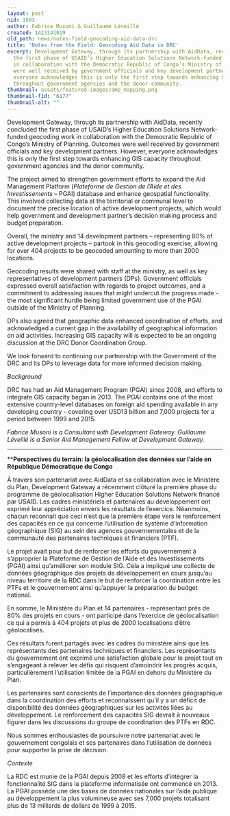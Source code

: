 ```yaml
---
layout: post
nid: 1503
author: Fabrice Musoni & Guillaume Léveillé
created: 1423141819
old_path: news/notes-field-geocoding-aid-data-drc
title: 'Notes from the Field: Geocoding Aid Data in DRC'
excerpt: Development Gateway, through its partnership with AidData, recently concluded
  the first phase of USAID’s Higher Education Solutions Network-funded geocoding work
  in collaboration with the Democratic Republic of Congo’s Ministry of Planning. Outcomes
  were well received by government officials and key development partners. However,
  everyone acknowledges this is only the first step towards enhancing GIS capacity
  throughout government agencies and the donor community.
thumbnail: assets/featured-images/amp_mapping.png
thumbnail-fid: "6177"
thumbnail-alt: ""
---
```


Development Gateway, through its partnership with AidData, recently concluded the first phase of USAID’s Higher Education Solutions Network-funded geocoding work in collaboration with the Democratic Republic of Congo’s Ministry of Planning. Outcomes were well received by government officials and key development partners. However, everyone acknowledges this is only the first step towards enhancing GIS capacity throughout government agencies and the donor community.

The project aimed to strengthen government efforts to expand the Aid Management Platform (*Plateforme de Gestion de l’Aide et des Investissements* – PGAI) database and enhance geospatial functionality. This involved collecting data at the territorial or communal level to document the precise location of active development projects, which would help government and development partner’s decision making process and budget preparation.

Overall, the ministry and 14 development partners – representing 80% of active development projects – partook in this geocoding exercise, allowing for over 404 projects to be geocoded amounting to more than 2000 locations.

Geocoding results were shared with staff at the ministry, as well as key representatives of development partners (DPs). Government officials expressed overall satisfaction with regards to project outcomes, and a commitment to addressing issues that might undercut the progress made - the most significant hurdle being limited government use of the PGAI outside of the Ministry of Planning.

DPs also agreed that geographic data enhanced coordination of efforts, and acknowledged a current gap in the availability of geographical information on aid activities. Increasing GIS capacity will is expected to be an ongoing discussion at the DRC Donor Coordination Group.

We look forward to continuing our partnership with the Government of the DRC and its DPs to leverage data for more informed decision making.

*Background*

DRC has had an Aid Management Program (PGAI) since 2008, and efforts to integrate GIS capacity began in 2013. The PGAI contains one of the most extensive country-level databases on foreign aid spending available in any developing country – covering over USD13 billion and 7,000 projects for a period between 1999 and 2015.

*Fabrice Musoni is a Consultant with Development Gateway. Guillaume Léveillé is a Senior Aid Management Fellow at Development Gateway.*

- - - - - -

****Perspectives du terrain: la géolocalisation des données sur l’aide en République Démocratique du Congo**

À travers son partenariat avec AidData et sa collaboration avec le Ministère du Plan, Development Gateway a récemment clôturé la première phase du programme de géolocalisation Higher Education Solutions Network financé par USAID. Les cadres ministériels et partenaires au développement ont exprimé leur appréciation envers les résultats de l’exercice. Néanmoins, chacun reconnait que ceci n’est que la première étape vers le renforcement des capacités en ce qui concerne l’utilisation de système d’information géographique (SIG) au sein des agences gouvernementales et de la communauté des partenaires techniques et financiers (PTF).

Le projet avait pour but de renforcer les efforts du gouvernement à s’approprier la Plateforme de Gestion de l’Aide et des Investissements (PGAI) ainsi qu’améliorer son module SIG. Cela a impliqué une collecte de données géographique des projets de développement en cours jusqu’au niveau territoire de la RDC dans le but de renforcer la coordination entre les PTFs et le gouvernement ainsi qu’appuyer la préparation du budget national.

En somme, le Ministère du Plan et 14 partenaires - représentant près de 80% des projets en cours - ont participé dans l’exercice de géolocalisation ce qui a permis à 404 projets et plus de 2000 localisations d’être géolocalisés.

Ces résultats furent partagés avec les cadres du ministère ainsi que les représentants des partenaires techniques et financiers. Les représentants du gouvernement ont exprimé une satisfaction globale pour le projet tout en s’engageant à relever les défis qui risquent d’amoindrir les progrès acquis, particulièrement l’utilisation limitée de la PGAI en dehors du Ministère du Plan.

Les partenaires sont conscients de l’importance des données géographique dans la coordination des efforts et reconnaissent qu’il y a un déficit de disponibilité des données géographiques sur les activités liées au développement. Le renforcement des capacités SIG devrait à nouveaux figurer dans les discussions du groupe de coordination des PTFs en RDC.

Nous sommes enthousiastes de poursuivre notre partenariat avec le gouvernement congolais et ses partenaires dans l’utilisation de données pour supporter la prise de décision.

*Contexte*

La RDC est munie de la PGAI depuis 2008 et les efforts d’intégrer la fonctionnalité SIG dans la plateforme informatisée ont commencé en 2013. La PGAI possède une des bases de données nationales sur l’aide publique au développement la plus volumineuse avec ses 7,000 projets totalisant plus de 13 milliards de dollars de 1999 à 2015.

